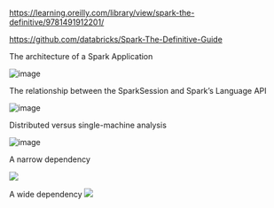 https://learning.oreilly.com/library/view/spark-the-definitive/9781491912201/

https://github.com/databricks/Spark-The-Definitive-Guide



The architecture of a Spark Application

![image](https://learning.oreilly.com/library/view/spark-the-definitive/9781491912201/assets/spdg_0201.png)

The relationship between the SparkSession and Spark’s Language API

![image](https://learning.oreilly.com/library/view/spark-the-definitive/9781491912201/assets/spdg_0202.png)


Distributed versus single-machine analysis

![image](https://learning.oreilly.com/library/view/spark-the-definitive/9781491912201/assets/spdg_0203.png)


A narrow dependency

![](https://learning.oreilly.com/library/view/spark-the-definitive/9781491912201/assets/spdg_0204.png)

A wide dependency
![](https://learning.oreilly.com/library/view/spark-the-definitive/9781491912201/assets/spdg_0205.png)

